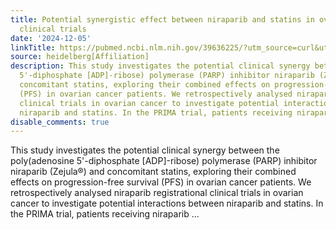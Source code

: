 ```yaml
---
title: Potential synergistic effect between niraparib and statins in ovarian cancer
  clinical trials
date: '2024-12-05'
linkTitle: https://pubmed.ncbi.nlm.nih.gov/39636225/?utm_source=curl&utm_medium=rss&utm_campaign=pubmed-2&utm_content=1FakS-2QOkCT8HsMOQP1bCRQ4YzyumYOmxmF0moLsQ3dFB1E9V&fc=20220326224207&ff=20241205173603&v=2.18.0.post9+e462414
source: heidelberg[Affiliation]
description: This study investigates the potential clinical synergy between the poly(adenosine
  5'-diphosphate [ADP]-ribose) polymerase (PARP) inhibitor niraparib (Zejula®) and
  concomitant statins, exploring their combined effects on progression-free survival
  (PFS) in ovarian cancer patients. We retrospectively analysed niraparib registrational
  clinical trials in ovarian cancer to investigate potential interactions between
  niraparib and statins. In the PRIMA trial, patients receiving niraparib ...
disable_comments: true
---
```

This study investigates the potential clinical synergy between the poly(adenosine 5'-diphosphate [ADP]-ribose) polymerase (PARP) inhibitor niraparib (Zejula®) and concomitant statins, exploring their combined effects on progression-free survival (PFS) in ovarian cancer patients. We retrospectively analysed niraparib registrational clinical trials in ovarian cancer to investigate potential interactions between niraparib and statins. In the PRIMA trial, patients receiving niraparib ...